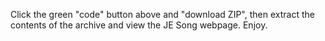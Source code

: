 Click the green "code" button above and "download ZIP", then extract the contents of the archive and view the JE Song webpage. Enjoy.
